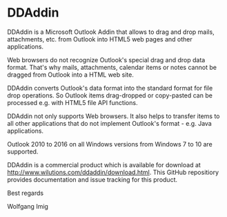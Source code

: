 # DDAddin
DDAddin is a Microsoft Outlook Addin that allows to drag and drop mails, attachments, etc. from Outlook into HTML5 web pages and other applications.

Web browsers do not recognize Outlook's special drag and drop data format. That's why mails, attachments, calendar items or notes cannot be dragged from Outlook into a HTML web site.

DDAddin converts Outlook's data format into the standard format for file drop operations. So Outlook items drag-dropped or copy-pasted can be processed e.g. with HTML5 file API functions.

DDAddin not only supports Web browsers. It also helps to transfer items to all other applications that do not implement Outlook's format - e.g. Java applications.

Outlook 2010 to 2016 on all Windows versions from Windows 7 to 10 are supported.

DDAddin is a commercial product which is available for download at http://www.wilutions.com/ddaddin/download.html.
This GitHub repositiory provides documentation and issue tracking for this product.

Best regards

Wolfgang Imig
